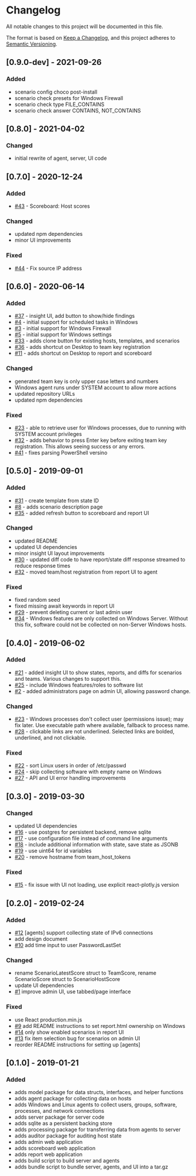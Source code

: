 # Changelog

All notable changes to this project will be documented in this file.

The format is based on [Keep a Changelog](https://keepachangelog.com/en/1.0.0/),
and this project adheres to [Semantic Versioning](https://semver.org/spec/v2.0.0.html).

## [0.9.0-dev] - 2021-09-26

### Added

- scenario config choco post-install
- scenario check presets for Windows Firewall
- scenario check type FILE_CONTAINS
- scenario check answer CONTAINS, NOT_CONTAINS 

## [0.8.0] - 2021-04-02

### Changed

- initial rewrite of agent, server, UI code

## [0.7.0] - 2020-12-24

### Added

- [#43](https://github.com/netwayfind/cp-scoring/issues/43) - Scoreboard: Host scores

### Changed

- updated npm dependencies
- minor UI improvements

### Fixed

- [#44](https://github.com/netwayfind/cp-scoring/issues/44) - Fix source IP address

## [0.6.0] - 2020-06-14

### Added

- [#37](https://github.com/netwayfind/cp-scoring/issues/37) - insight UI, add button to show/hide findings
- [#4](https://github.com/netwayfind/cp-scoring/issues/4) - initial support for scheduled tasks in Windows
- [#3](https://github.com/netwayfind/cp-scoring/issues/3) - initial support for Windows Firewall
- [#5](https://github.com/netwayfind/cp-scoring/issues/5) - initial support for Windows settings
- [#33](https://github.com/netwayfind/cp-scoring/issues/33) - adds clone button for existing hosts, templates, and scenarios
- [#36](https://github.com/netwayfind/cp-scoring/issues/36) - adds shortcut on Desktop to team key registration
- [#11](https://github.com/netwayfind/cp-scoring/issues/11) - adds shortcut on Desktop to report and scoreboard

### Changed

- generated team key is only upper case letters and numbers
- Windows agent runs under SYSTEM account to allow more actions
- updated repository URLs
- updated npm dependencies

### Fixed

- [#23](https://github.com/netwayfind/cp-scoring/issues/23) - able to retrieve user for Windows processes, due to running with SYSTEM account privileges
- [#32](https://github.com/netwayfind/cp-scoring/issues/32) - adds behavior to press Enter key before exiting team key registration. This allows seeing success or any errors.
- [#41](https://github.com/netwayfind/cp-scoring/issues/41) - fixes parsing PowerShell versino

## [0.5.0] - 2019-09-01

### Added

- [#31](https://github.com/netwayfind/cp-scoring/issues/31) - create template from state ID
- [#8](https://github.com/netwayfind/cp-scoring/issues/8) - adds scenario description page
- [#35](https://github.com/netwayfind/cp-scoring/issues/35) - added refresh button to scoreboard and report UI

### Changed

- updated README
- updated UI dependencies
- minor insight UI layout improvements
- [#30](https://github.com/netwayfind/cp-scoring/issues/30) - updated diff code to have report/state diff response streamed to reduce response times
- [#32](https://github.com/netwayfind/cp-scoring/issues/32) - moved team/host registration from report UI to agent

### Fixed

- fixed random seed
- fixed missing await keywords in report UI
- [#29](https://github.com/netwayfind/cp-scoring/issues/29) - prevent deleting current or last admin user
- [#34](https://github.com/netwayfind/cp-scoring/issues/34) - Windows features are only collected on Windows Server. Without this fix, software could not be collected on non-Server Windows hosts.

## [0.4.0] - 2019-06-02

### Added

- [#21](https://github.com/netwayfind/cp-scoring/issues/21) - added insight UI to show states, reports, and diffs for scenarios and teams. Various changes to support this.
- [#25](https://github.com/netwayfind/cp-scoring/issues/25) - include Windows features/roles to software list
- [#2](https://github.com/netwayfind/cp-scoring/issues/2) - added administrators page on admin UI, allowing password change.

### Changed

- [#23](https://github.com/netwayfind/cp-scoring/issues/23) - Windows processes don't collect user (permissions issue); may fix later. Use executable path where available, fallback to process name.
- [#28](https://github.com/netwayfind/cp-scoring/issues/28) - clickable links are not underlined. Selected links are bolded, underlined, and not clickable.

### Fixed

- [#22](https://github.com/netwayfind/cp-scoring/issues/22) - sort Linux users in order of /etc/passwd
- [#24](https://github.com/netwayfind/cp-scoring/issues/24) - skip collecting software with empty name on Windows
- [#27](https://github.com/netwayfind/cp-scoring/issues/27) - API and UI error handling improvements

## [0.3.0] - 2019-03-30

### Changed

- updated UI dependencies
- [#16](https://github.com/netwayfind/cp-scoring/issues/16) - use postgres for persistent backend, remove sqlite
- [#17](https://github.com/netwayfind/cp-scoring/issues/17) - use configuration file instead of command line arguments
- [#18](https://github.com/netwayfind/cp-scoring/issues/18) - include additional information with state, save state as JSONB
- [#19](https://github.com/netwayfind/cp-scoring/issues/19) - use uint64 for id variables
- [#20](https://github.com/netwayfind/cp-scoring/issues/20) - remove hostname from team_host_tokens

### Fixed

- [#15](https://github.com/netwayfind/cp-scoring/issues/15) - fix issue with UI not loading, use explicit react-plotly.js version

## [0.2.0] - 2019-02-24

### Added

- [#12](https://github.com/netwayfind/cp-scoring/issues/12) [agents] support collecting state of IPv6 connections
- add design document
- [#10](https://github.com/netwayfind/cp-scoring/issues/10) add time input to user PasswordLastSet

### Changed

- rename ScenarioLatestScore struct to TeamScore, rename ScenarioScore struct to ScenarioHostScore
- update UI dependencies
- [#1](https://github.com/netwayfind/cp-scoring/issues/1) improve admin UI, use tabbed/page interface

### Fixed

- use React production.min.js
- [#9](https://github.com/netwayfind/cp-scoring/issues/9) add README instructions to set report.html ownership on Windows
- [#14](https://github.com/netwayfind/cp-scoring/issues/14) only show enabled scenarios in report UI
- [#13](https://github.com/netwayfind/cp-scoring/issues/13) fix item selection bug for scenarios on admin UI
- reorder README instructions for setting up [agents]

## [0.1.0] - 2019-01-21

### Added

- adds model package for data structs, interfaces, and helper functions
- adds agent package for collecting data on hosts
- adds Windows and Linux agents to collect users, groups, software, processes, and network connections
- adds server package for server code
- adds sqlite as a persistent backing store
- adds processing package for transferring data from agents to server
- adds auditor package for auditing host state
- adds admin web application
- adds scoreboard web application
- adds report web application
- adds build script to build server and agents
- adds bundle script to bundle server, agents, and UI into a tar.gz

